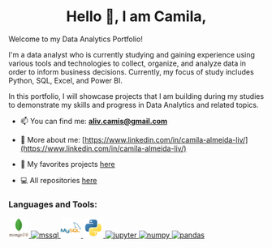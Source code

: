 <h1 align="center">Hello 👋, I am Camila,</h1>

Welcome to my Data Analytics Portfolio!

I'm a data analyst who is currently studying and gaining experience using various tools and technologies to collect, organize, and analyze data in order to inform business decisions. Currently, my focus of study includes Python, SQL, Excel, and Power BI.

In this portfolio, I will showcase projects that I am building during my studies to demonstrate my skills and progress in Data Analytics and related topics.

- 📫 You can find me: **aliv.camis@gmail.com**

- 📄 More about me: [https://www.linkedin.com/in/camila-almeida-liv/](https://www.linkedin.com/in/camila-almeida-liv/)

- 🏅 My favorites projects [here](https://github.com/stars/CamilaALiv/lists/my-favs)
  
- 💻 All repositories [here](https://github.com/CamilaALiv?tab=repositories)



<h3 align="left">Languages and Tools:</h3>
<p align="left"> <a href="https://www.mongodb.com/" target="_blank" rel="noreferrer"> <img src="https://raw.githubusercontent.com/devicons/devicon/master/icons/mongodb/mongodb-original-wordmark.svg" alt="mongodb" width="40" height="40"/> </a> <a href="https://www.microsoft.com/en-us/sql-server" target="_blank" rel="noreferrer"> <img src="https://www.svgrepo.com/show/303229/microsoft-sql-server-logo.svg" alt="mssql" width="40" height="40"/> </a> <a href="https://www.mysql.com/" target="_blank" rel="noreferrer"> <img src="https://raw.githubusercontent.com/devicons/devicon/master/icons/mysql/mysql-original-wordmark.svg" alt="mysql" width="40" height="40"/> 
</a> <a href="https://www.python.org" target="_blank" rel="noreferrer"> <img src="https://raw.githubusercontent.com/devicons/devicon/master/icons/python/python-original.svg" alt="python" width="40" height="40"/> 
</a> <a href="https://jupyter.org/" target="_blank" rel="noreferrer"> <img src="https://cdn.jsdelivr.net/gh/devicons/devicon/icons/jupyter/jupyter-original-wordmark.svg" alt="jupyter" width="40" height="40"/> 
</a> <a href="https://numpy.org/" target="_blank" rel="noreferrer"> <img src="https://cdn.jsdelivr.net/gh/devicons/devicon/icons/numpy/numpy-original-wordmark.svg" alt="numpy" width="40" height="40"/>
</a> <a href="https://pandas.pydata.org/" target="_blank" rel="noreferrer"> <img src="https://cdn.jsdelivr.net/gh/devicons/devicon/icons/pandas/pandas-original-wordmark.svg" alt="pandas" width="40" height="40"/>
           </p>
          

